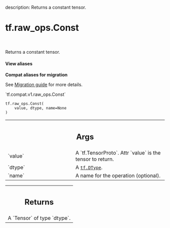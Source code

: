 description: Returns a constant tensor.

<div itemscope itemtype="http://developers.google.com/ReferenceObject">
<meta itemprop="name" content="tf.raw_ops.Const" />
<meta itemprop="path" content="Stable" />
</div>

# tf.raw_ops.Const

<!-- Insert buttons and diff -->

<table class="tfo-notebook-buttons tfo-api nocontent" align="left">

</table>



Returns a constant tensor.

<section class="expandable">
  <h4 class="showalways">View aliases</h4>
  <p>
<b>Compat aliases for migration</b>
<p>See
<a href="https://www.tensorflow.org/guide/migrate">Migration guide</a> for
more details.</p>
<p>`tf.compat.v1.raw_ops.Const`</p>
</p>
</section>

<pre class="devsite-click-to-copy prettyprint lang-py tfo-signature-link">
<code>tf.raw_ops.Const(
    value, dtype, name=None
)
</code></pre>



<!-- Placeholder for "Used in" -->


<!-- Tabular view -->
 <table class="responsive fixed orange">
<colgroup><col width="214px"><col></colgroup>
<tr><th colspan="2"><h2 class="add-link">Args</h2></th></tr>

<tr>
<td>
`value`
</td>
<td>
A `tf.TensorProto`. Attr `value` is the tensor to return.
</td>
</tr><tr>
<td>
`dtype`
</td>
<td>
A <a href="../../tf/dtypes/DType.md"><code>tf.DType</code></a>.
</td>
</tr><tr>
<td>
`name`
</td>
<td>
A name for the operation (optional).
</td>
</tr>
</table>



<!-- Tabular view -->
 <table class="responsive fixed orange">
<colgroup><col width="214px"><col></colgroup>
<tr><th colspan="2"><h2 class="add-link">Returns</h2></th></tr>
<tr class="alt">
<td colspan="2">
A `Tensor` of type `dtype`.
</td>
</tr>

</table>

